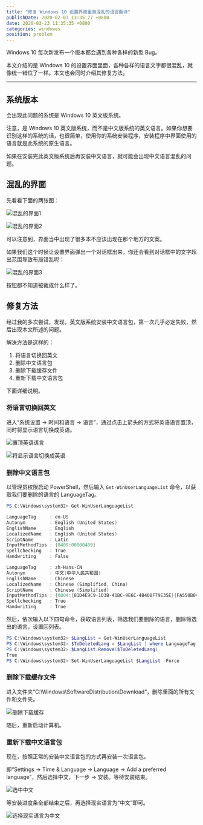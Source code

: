 ```yaml
---
title: "修复 Windows 10 设置界面里面混乱的语言翻译"
publishDate: 2020-02-07 13:35:27 +0800
date: 2020-03-23 11:35:35 +0800
categories: windowes
position: problem
---
```


Windows 10 每次新发布一个版本都会遇到各种各样的新型 Bug。

本文介绍的是 Windows 10 的设置界面里面，各种各样的语言文字都很混乱，就像统一错位了一样。本文也会同时介绍其修复方法。

---

<div id="toc"></div>

## 系统版本

会出现此问题的系统是 Windows 10 英文版系统。

注意，是 Windows 10 英文版系统，而不是中文版系统的英文语言。如果你想要识别这样的系统的话，也很简单，使用你的系统安装程序，安装程序中界面使用的语言就是此系统的原生语言。

如果在安装完此英文版系统后再安装中文语言，就可能会出现中文语言混乱的问题。

## 混乱的界面

先看看下面的两张图：

![混乱的界面1](/static/posts/2020-02-07-09-56-38.png)

![混乱的界面2](/static/posts/2020-02-07-09-57-25.png)

可以注意到，界面当中出现了很多本不应该出现在那个地方的文案。

如果我们这个时候让设置界面弹出一个对话框出来，你还会看到对话框中的文字超出范围导致布局错乱呢：

![混乱的界面3](/static/posts/2020-02-07-09-59-24.png)

按钮都不知道被裁成什么样了。

## 修复方法

经过我的多次尝试，发现，英文版系统安装中文语言包，第一次几乎必定失败，然后出现本文所述的问题。

解决方法是这样的：

1. 将语言切换回英文
2. 删除中文语言包
3. 删除下载缓存文件
4. 重新下载中文语言包

下面详细说明。

### 将语言切换回英文

进入“系统设置 -> 时间和语言 -> 语言”，通过点击上箭头的方式将英语语言置顶，同时将显示语言切换成英语。

![置顶英语语言](/static/posts/2020-02-07-11-20-43.png)

![将显示语言切换成英语](/static/posts/2020-02-07-13-25-56.png)

### 删除中文语言包

以管理员权限启动 PowerShell，然后输入 `Get-WinUserLanguageList` 命令，以获取我们要删除的语言的 LanguageTag。

```powershell
PS C:\Windows\system32> Get-WinUserLanguageList

LanguageTag     : en-US
Autonym         : English (United States)
EnglishName     : English
LocalizedName   : English (United States)
ScriptName      : Latin
InputMethodTips : {0409:00000409}
Spellchecking   : True
Handwriting     : False

LanguageTag     : zh-Hans-CN
Autonym         : 中文(中华人民共和国)
EnglishName     : Chinese
LocalizedName   : Chinese (Simplified, China)
ScriptName      : Chinese (Simplified)
InputMethodTips : {0804:{81D4E9C9-1D3B-41BC-9E6C-4B40BF79E35E}{FA550B04-5AD7-411F-A5AC-CA038EC515D7}}
Spellchecking   : True
Handwriting     : True
```

然后，依次输入以下四句命令，获取语言列表，筛选我们要删除的语言，删除筛选出的语言，设置回列表。

```powershell
PS C:\Windows\system32> $LangList = Get-WinUserLanguageList
PS C:\Windows\system32> $ToDeletedLang = $LangList | where LanguageTag -eq "zh-Hans-CN"
PS C:\Windows\system32> $LangList.Remove($ToDeletedLang)
True
PS C:\Windows\system32> Set-WinUserLanguageList $LangList -Force
```

### 删除下载缓存文件

进入文件夹“C:\Windows\SoftwareDistribution\Download”，删除里面的所有文件和文件夹。

![删除下载缓存](/static/posts/2020-02-07-13-30-29.png)

随后，重新启动计算机。

### 重新下载中文语言包

现在，按照正常的安装中文语言包的方式再安装一次语言包。

即“Settings -> Time & Language -> Language -> Add a preferred language”，然后选择中文，下一步 -> 安装。等待安装结束。

![选中中文](/static/posts/2020-02-07-13-33-32.png)

等安装进度条全部结束之后，再选择现实语言为“中文”即可。

![选择现实语言为中文](/static/posts/2020-02-07-13-35-17.png)
